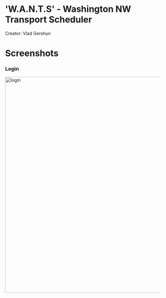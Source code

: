 # 'W.A.N.T.S' - Washington NW Transport Scheduler
Creator: Vlad Gershun

# Screenshots
### Login
<img width="698" alt="login" src="https://user-images.githubusercontent.com/77139888/147862499-fe67decb-92c6-49c3-824e-e6d0fec30ba3.png">
